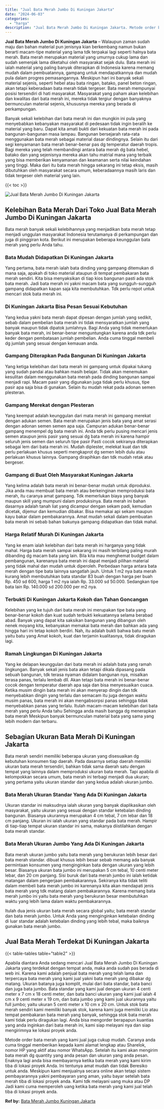 ```yaml
---
title: "Jual Bata Merah Jumbo Di Kuningan Jakarta"
date: "2024-06-03"
categories: 
  - "harga"
description: "Jual Bata Merah Jumbo Di Kuningan Jakarta. Metode order bata merah yang kami jual juga cukup mudah. Caranya anda cuma tinggal memberikan kepada kami alamat l..."
---
```


**Jual Bata Merah Jumbo Di Kuningan Jakarta** – Walaupun zaman sudah maju dan bahan material pun jenisnya kian berkembang namun bukan berarti macam-tipe material yang lama tdk terpakai lagi seperti halnya bata merah. Bata merah merupakan material yang umurnya cukup lama dan sudah semenjak lama diketahui oleh masyarakat sejak dulu. Bata merah ini ialah material yang paling banyak diterapkan di Indonesia karena memang mudah dalam pembuatannya, gampang untuk mendapatkannya dan mudah pula dalam progres pemasangannya. Meskipun hari ini banyak sekali material sejenis, seperti hebel atau bata ringan, batako, panel beton ringan, akan tetapi keberadaan bata merah tidak tergeser. Bata merah mempunyai posisi tersendiri di hati masyarakat. Masyarakat yang paham akan kelebihan dan kwalitas dari bata merah ini, mereka tidak tergiur dengan banyaknya bermunculan material sejenis, khususnya mereka yang berada di perkampungan.

Banyak sekali kelebihan dari bata merah ini dan mungkin ini pula yang menyebabkan kebanyakan masyarakat di pedesaan tidak ingin beralih ke material yang baru. Dapat kita amati bukti dari kekuatan bata merah ini pada bangunan-bangunan masa lampau. Bangunan bersejarah rata-rata menggunakan bata merah sebagai material dasar dindingnya. Selain itu dari segi kenyamanan bata merah benar-benar pas dg temperatur daerah tropis. Bagi mereka yang telah membandingi antara bata merah dg bata hebel, batako dan yang sejenisnya mereka akan tahu matrial mana yang terbaik yang bisa memberikan kenyamanan dan keamanan serta nilai keindahan yang tinggi. Maka dari itu bata merah hingga sekarang ini tetap eksis, masih dibutuhkan oleh masyarakat secara umum, keberadaannya masih laris dan tidak tergeser oleh material yang lain.

{{< toc >}}

![Jual Bata Merah Jumbo Di Kuningan Jakarta](/images/jual-bata-merah-06.png)

## Kelebihan Bata Merah Dari Toko Jual Bata Merah Jumbo Di Kuningan Jakarta

Bata merah banyak sekali kelebihannya yang menjadikan bata merah tetap menjadi unggulan masyarakat Indonesia terutamanya di perkampungan dan juga di pinggiran kota. Berikut ini merupakan beberapa keunggulan bata merah yang perlu Anda tahu.

### Bata Mudah Didapatkan Di Kuningan Jakarta

Yang pertama, bata merah ialah bata dinding yang gampang ditemukan di mana saja, apakah di toko material ataupun di tempat pembakaran bata merah sendiri. Kita bisa menyaksikan di tiap kios bangunan pasti ada stok bata merah. Jadi bata merah ini yakni macam bata yang sungguh-sungguh gampang didapatkan kapan saja kita membutuhkan. Tdk perlu repot untuk mencari stok bata merah ini.

### Di Kuningan Jakarta Bisa Pesan Sesuai Kebutuhan

Yang kedua yakni bata merah dapat dipesan dengan jumlah yang sedikit, sebab dalam pembelian bata merah ini tidak mensyaratkan jumlah yang banyak maupun tidak dipatok jumlahnya. Bagi Anda yang tidak memerlukan banyak bata merah, ini benar-benar menguntungkan karena anda tdk perlu keder dengan pembatasan jumlah pembelian. Anda cuma tinggal membeli dg jumlah yang sesuai dengan kemauan anda.

### Gampang Diterapkan Pada Bangunan Di Kuningan Jakarta

Yang ketiga kelebihan dari bata merah ini gampang untuk dipakai tukang yang sudah pandai atau bahkan masih belajar. Tidak akan menemukan kesulitan dalam menggunakan bata merah pada dinding bangunan sampai menjadi rapi. Macam pasir yang digunakan juga tidak perlu khusus, tipe pasir apa saja bisa di gunakan. Selain itu mudah rekat pada adonan semen plesteran.

### Gampang Merekat dengan Plesteran

Yang keempat adalah keunggulan dari mata merah ini gampang merekat dengan adukan semen. Bata merah merupakan jenis bata yang amat serasi dengan adonan semen semen apa saja. Campuran adukan benar-benar gampang menempel dg bata merah ini. Anda tdk perlu pusing mencari jenis semen ataupun jenis pasir yang sesuai dg bata merah ini karena hampir seluruh jenis semen dan seluruh tipe pasir Pasti cocok sekiranya diterapkan sebagai lem dari bata merah ini. Mudah diplester, melekat kuat dan tdk perlu perlakuan khusus seperti mengkaprot dg semen lebih dulu atau perlakuan khusus lainnya. Gampang dirapihkan dan tdk mudah retak atau bergeser.

### Gampang di Buat Oleh Masyarakat Kuningan Jakarta

Yang kelima adalah bata merah ini benar-benar mudah untuk diproduksi. Jika anda mau membuat bata merah atau berkeinginan memproduksi bata merah, itu caranya amat gampang. Tdk memerlukan biaya yang banyak maupun skill yang mumpuni dalam produksinya. Bata merah ini bahan dasarnya adalah tanah liat yang dicampur dengan sekam padi, kemudian dicetak, dijemur dan kemudian dibakar. Bisa memakai api sekam maupun kayu bakar dalam pembakarannya. Amat mudah sekali dalam pembuatan bata merah ini sebab bahan bakunya gampang didapatkan dan tidak mahal.

### Harga Relatif Murah Di Kuningan Jakarta

Yang ke enam ialah kelebihan dari bata merah ini harganya yang tidak mahal. Harga bata merah sampai sekarang ini masih terbilang paling murah dibanding dg macam bata yang lain. Bila kita mau menghemat budget dalam pembangunan, karenanya bata merah ini dapat menjadi pilihan material yang tidak mahal dan mudah untuk diperoleh. Perbedaan harga antara bata merah dengan tipe bata lainnya sangatlah jauh. Untuk 1 m2 nya bata merah kurang lebih membutuhkan bata standar 83 buah dengan harga per buah Rp. 450 sd 600, harga 1 m2 nya ialah Rp. 33.000 sd 50.000. Sedangkan tipe bata lain Rp. 140.000 sd 200.000 per m2 nya.

### Terbukti Di Kuningan Jakarta Kokoh dan Tahan Goncangan

Kelebihan yang ke tujuh dari bata merah ini merupakan tipe bata yang benar-benar kokoh dan kuat sudah terbukti kekuatannya selama berabad abad. Banyak yang dapat kita saksikan bangunan yang dibangun oleh nenek moyang kita, kebanyakan memakai bata merah dan bahkan ada yang hingga hari ini tetap kokoh berdiri. Nah, itu adalah bukti bahwa batu merah yaitu batu yang Amat kokoh, kuat dan terjamin kualitasnya, tidak diragukan lagi.

### Ramah Lingkungan Di Kuningan Jakarta

Yang ke delapan keunggulan dari bata merah ini adalah bata yang ramah lingkungan. Banyak sekali jenis bata akan tetapi dikala dipasang pada sebuah bangunan, tdk terasa nyaman didalam bangunan nya, misalkan terasa panas, terlalu lembab dll. Akan tetapi bata merah ini benar-benar cocok dengan temperatur daerah apa saja dan bisa menyesuaikan cuaca. Ketika musim dingin bata merah ini akan menyerap dingin dan tdk menyebabkan dingin yang terlalu dan semacam itu juga dengan waktu musim panas, bata merah ini akan mengabsorpsi panas sehingga tidak menyebabkan panas yang terlalu. Itulah macam-macam kelebihan dari bata merah yang perlu Anda tahu Sehingga anda masih bangga dg menerapkan bata merah Meskipun banyak bermunculan material bata yang sama yang lebih modern dan terbaru.

## Sebagian Ukuran Bata Merah Di Kuningan Jakarta

Bata merah sendiri memiliki beberapa ukuran yang disesuaikan dg kebutuhan konsumen tiap daerah. Pada dasarnya setiap daerah memiliki ukuran bata merah tersendiri, bahkan tidak sama daerah satu dengan tempat yang lainnya dalam memproduksi ukuran bata merah. Tapi apabila di kelompokkan secara umum, bata merah ini terbagi menjadi dua ukuran; yang pertama yaitu ukuran standar dan yang kedua adalah ukuran jumbo.

### Bata Merah Ukuran Standar Yang Ada Di Kuningan Jakarta

Ukuran standar ini maksudnya ialah ukuran yang banyak diaplikasikan oleh masyarakat, yaitu ukuran yang sesuai dengan standar ketebalan dinding bangunan. Biasanya ukurannya merupakan 4 cm tebal, 7 cm lebar dan 18 cm panjang. Ukuran ini ialah ukuran yang standar pada bata merah. Hampir di tiap-tiap tempat ukuran standar ini sama, makanya diistilahkan dengan bata merah standar.

### Bata Merah Ukuran Jumbo Yang Ada Di Kuningan Jakarta

Bata merah ukuran jumbo yaitu bata merah yang berukuran lebih besar dari bata merah standar. dibuat khusus lebih besar sebab memang ada banyak permintaan konsumen yang menginginkan bata dengan ukuran yang lebih besar. Biasanya ukuran bata jumbo ini merupakan 5 cm tebal, 10 centi meter lebar, dan 20 cm panjang. Sisi buruk dari bata merah jumbo ini ialah ketidak matangan dalam pengerjaan pembakarannya. Sekiranya kita tidak teliti dalam membeli bata merah jumbo ini karenanya kita akan mendapati jenis bata merah yang tdk matang dalam pembakarannya. Karena memang bata merah jumbo ini yaitu bata merah yang berukuran besar membutuhkan waktu yang lebih lama dalam waktu pembakarannya.

Itulah dua jenis ukuran bata merah secara global yaitu; bata merah standar dan bata merah jumbo. Untuk Anda yang menginginkan ketebalan dinding di luar standar adalah ketebalan dinding yang lebih tebal, maka baiknya gunakan bata merah jumbo.

## Jual Bata Merah Terdekat Di Kuningan Jakarta

{{< table-tables table="table2" >}}

Apabila diantara Anda sedang mencari Jual Bata Merah Jumbo Di Kuningan Jakarta yang terdekat dengan tempat anda, maka anda sudah pas berada di web ini. Karena kami adalah penjual bata merah yang telah lama dan terpercaya bata merah yang kami jual yakni bata merah yang dibakar dg matang. Ukuran batanya juga komplit, mulai dari bata standar, bata banci dan juga bata jumbo. Bata standar yang kami jual dengan ukuran 4 centi meter x 7 cm x 18 centi meter, dan bata banci ukuran yang kami jual ialah 4 cm x 9 centi meter x 19 cm, dan bata jumbo yang kami jual ukurannya yaitu full jumbo; yaitu ukuran 5 centi meter x 10 cm x 20 cm. Untuk stok bata merah sendiri kami memiliki banyak stok, karena kami juga memiliki Lio atau tempat pembakaran bata merah yang banyak, sehingga stok bata merah kami tidak perlu diragukan lagi. Anda bisa mengorder berapapun kuantias yang anda inginkan dari bata merah ini, kami siap melayani nya dan siap mengirimnya ke lokasi proyek anda.

Metode order bata merah yang kami jual juga cukup mudah. Caranya anda cuma tinggal memberikan kepada kami alamat lengkap atau Sharelok, nomor HP yang aktif atau nomor WhatsApp. Setelah itu kami akan mengirim bata merah dg quantity yang anda pesan dan ukuran yang anda pesan. Enaknya lagi anda bisa membayarnya ketika bata merah yang kami kirim tiba di lokasi proyek Anda. Ini tentunya amat mudah dan tidak Beresiko untuk anda. Meskipun kami menjualnya secara online akan tetapi sistem pembayarannya yakni pembayaran yang aman, yaitu bayar setelah bata merah tiba di lokasi proyek anda. Kami tdk melayani uang muka atau DP Jadi kami cuma memperoleh uang ketika bata merah yang kami jual telah tiba di lokasi proyek anda.

**Ref by:** [Bata Merah Jumbo Kuningan Jakarta](https://id.wikipedia.org/wiki/Bata)
